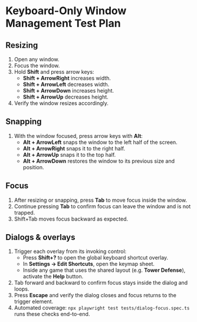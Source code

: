 # Keyboard-Only Window Management Test Plan

## Resizing
1. Open any window.
2. Focus the window.
3. Hold **Shift** and press arrow keys:
   - **Shift + ArrowRight** increases width.
   - **Shift + ArrowLeft** decreases width.
   - **Shift + ArrowDown** increases height.
   - **Shift + ArrowUp** decreases height.
4. Verify the window resizes accordingly.

## Snapping
1. With the window focused, press arrow keys with **Alt**:
   - **Alt + ArrowLeft** snaps the window to the left half of the screen.
   - **Alt + ArrowRight** snaps it to the right half.
   - **Alt + ArrowUp** snaps it to the top half.
   - **Alt + ArrowDown** restores the window to its previous size and position.

## Focus
1. After resizing or snapping, press **Tab** to move focus inside the window.
2. Continue pressing **Tab** to confirm focus can leave the window and is not trapped.
3. Shift+Tab moves focus backward as expected.

## Dialogs & overlays
1. Trigger each overlay from its invoking control:
   - Press **Shift+?** to open the global keyboard shortcut overlay.
   - In **Settings → Edit Shortcuts**, open the keymap sheet.
   - Inside any game that uses the shared layout (e.g. **Tower Defense**), activate the **Help** button.
2. Tab forward and backward to confirm focus stays inside the dialog and loops.
3. Press **Escape** and verify the dialog closes and focus returns to the trigger element.
4. Automated coverage: `npx playwright test tests/dialog-focus.spec.ts` runs these checks end-to-end.
